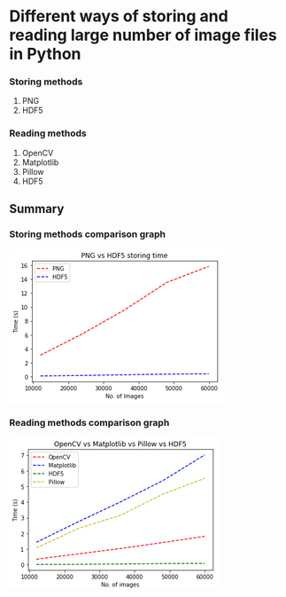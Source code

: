 ﻿# Different ways of storing and reading large number of image files in Python

### Storing methods

1. PNG
2. HDF5

### Reading methods

1. OpenCV
2. Matplotlib
3. Pillow
4. HDF5

## Summary

### Storing methods comparison graph
![](store.png)

### Reading methods comparison graph
![](read.png)


